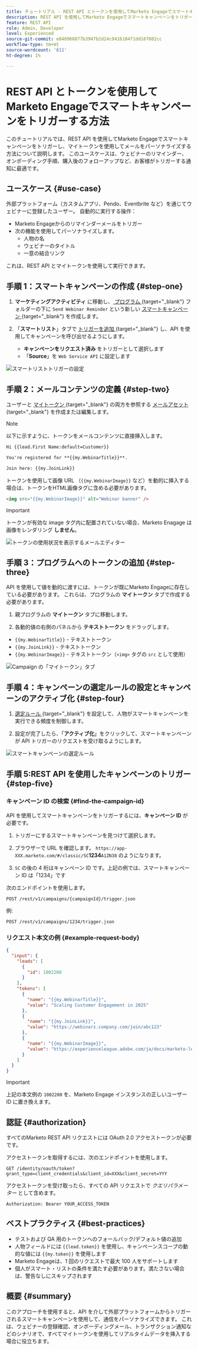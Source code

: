 ```yaml
---
title: チュートリアル - REST API とトークンを使用してMarketo Engageでスマートキャンペーンをトリガーする方法
description: REST API を使用してMarketo Engageでスマートキャンペーンをトリガーにし、マイトークンを使用してメールをパーソナライズする方法を説明します。
feature: REST API
role: Admin, Developer
level: Experienced
source-git-commit: e840968877b3947b2d24c9416104f1dd187082cc
workflow-type: tm+mt
source-wordcount: '611'
ht-degree: 1%

---
```


# REST API とトークンを使用してMarketo Engageでスマートキャンペーンをトリガーする方法

このチュートリアルでは、REST API を使用してMarketo Engageでスマートキャンペーンをトリガーし、マイトークンを使用してメールをパーソナライズする方法について説明します。 このユースケースは、ウェビナーのリマインダー、オンボーディング手順、購入後のフォローアップなど、お客様がトリガーする通知に最適です。

## ユースケース {#use-case}

外部プラットフォーム（カスタムアプリ、Pendo、Eventbrite など）を通じてウェビナーに登録したユーザー。 自動的に実行する操作：

* Marketo Engageからのリマインダーメールをトリガー
* 次の機能を使用してパーソナライズします。
   * 人物の名
   * ウェビナーのタイトル
   * 一意の結合リンク

これは、REST API とマイトークンを使用して実行できます。

## 手順 1：スマートキャンペーンの作成 {#step-one}

1. **マーケティングアクティビティ** に移動し、[ プログラム ](https://experienceleague.adobe.com/ja/docs/marketo/using/product-docs/core-marketo-concepts/programs/creating-programs/understanding-programs){target="_blank"} フォルダーの下に `Send Webinar Reminder` という新しい [ スマートキャンペーン ](https://experienceleague.adobe.com/ja/docs/marketo/using/product-docs/core-marketo-concepts/smart-campaigns/understanding-smart-campaigns){target="_blank"} を作成します。

1. 「**スマートリスト**」タブで [トリガーを追加 ](https://experienceleague.adobe.com/ja/docs/marketo/using/product-docs/core-marketo-concepts/smart-campaigns/creating-a-smart-campaign/define-smart-list-for-smart-campaign-trigger){target="_blank"} し、API を使用してキャンペーンを呼び出せるようにします。

   * **キャンペーンをリクエスト済み** をトリガーとして選択します
   * 「**Source**」を `Web Service API` に設定します

![ スマートリストトリガーの設定 ](assets/trigger-smart-campaign-rest-api-1.png)

## 手順 2：メールコンテンツの定義 {#step-two}

ユーザーと [ マイトークン ](https://experienceleague.adobe.com/ja/docs/marketo-developer/marketo/rest/assets/emails){target="_blank"} の両方を参照する [ メールアセット ](https://experienceleague.adobe.com/ja/docs/marketo/using/product-docs/core-marketo-concepts/programs/tokens/managing-my-tokens){target="_blank"} を作成または編集します。

>[!NOTE]
>
>以下に示すように、トークンをメールコンテンツに直接挿入します。

```html
Hi {{lead.First Name:default=Customer}}

You're registered for **{{my.WebinarTitle}}**.

Join here: {{my.JoinLink}}
```

トークンを使用して画像 URL （`{{my.WebinarImage}}` など）を動的に挿入する場合は、トークンをHTML画像タグに含める必要があります。

```html
<img src="{{my.WebinarImage}}" alt="Webinar banner" />
```

>[!IMPORTANT]
>
>トークンが有効な image タグ内に配置されていない場合、Marketo Enagage は画像をレンダリング **しません**。

![ トークンの使用状況を表示するメールエディター ](assets/trigger-smart-campaign-rest-api-2.png)

## 手順 3：プログラムへのトークンの追加 {#step-three}

API を使用して値を動的に渡すには、トークンが既にMarketo Engageに存在している必要があります。 これらは、プログラムの **マイトークン** タブで作成する必要があります。

1. 親プログラムの **マイトークン** タブに移動します。

2. 各動的値の右側のパネルから **テキストトークン** をドラッグします。

* `{{my.WebinarTitle}}` - テキストトークン
* `{{my.JoinLink}}` - テキストトークン
* `{{my.WebinarImage}}` - テキストトークン（`<img>` タグの `src` として使用）

![Campaign の「マイトークン」タブ ](assets/trigger-smart-campaign-rest-api-3.png)

## 手順 4：キャンペーンの選定ルールの設定とキャンペーンのアクティブ化 {#step-four}

1. [ 選定ルール ](https://experienceleague.adobe.com/ja/docs/marketo/using/product-docs/core-marketo-concepts/smart-campaigns/using-smart-campaigns/edit-qualification-rules-in-a-smart-campaign){target="_blank"} を設定して、人物がスマートキャンペーンを実行できる頻度を制御します。

1. 設定が完了したら、「**アクティブ化**」をクリックして、スマートキャンペーンが API トリガーのリクエストを受け取るようにします。

![ スマートキャンペーンの選定ルール ](assets/trigger-smart-campaign-rest-api-4.png)

## 手順 5:REST API を使用したキャンペーンのトリガー {#step-five}

### キャンペーン ID の検索 {#find-the-campaign-id}

API を使用してスマートキャンペーンをトリガーするには、**キャンペーン ID** が必要です。

1. トリガーにするスマートキャンペーンを見つけて選択します。

1. ブラウザーで URL を確認します。 `https://app-XXX.marketo.com/#/classic/SC`**1234**`A1ZN38` のようになります。

1. `SC` の後の 4 桁はキャンペーン ID です。上記の例では、スマートキャンペーン ID は「1234」です

次のエンドポイントを使用します。

```
POST /rest/v1/campaigns/{campaignId}/trigger.json
```

例:

```
POST /rest/v1/campaigns/1234/trigger.json
```

### リクエスト本文の例 {#example-request-body}

```json
{
  "input": {
    "leads": [
      {
        "id": 1002200
      }
    ],
    "tokens": [
      {
        "name": "{{my.WebinarTitle}}",
        "value": "Scaling Customer Engagement in 2025"
      },
      {
        "name": "{{my.JoinLink}}",
        "value": "https://webinars.company.com/join/abc123"
      },
      {
        "name": "{{my.WebinarImage}}",
        "value": "https://experienceleague.adobe.com/ja/docs/marketo-learn/tutorials/events/media_1c6f338a518ada11550084c8ab3a6bbf554ff6eac.jpeg"
      }
    ]
  }
}
```

>[!IMPORTANT]
>
>上記の本文例の `1002200` を、Marketo Engage インスタンスの正しいユーザー ID に置き換えます。

## 認証 {#authorization}

すべてのMarketo REST API リクエストには OAuth 2.0 アクセストークンが必要です。

アクセストークンを取得するには、次のエンドポイントを使用します。

```
GET /identity/oauth/token?grant_type=client_credentials&client_id=XXX&client_secret=YYY
```

アクセストークンを受け取ったら、すべての API リクエストで _クエリパラメーター_ として含めます。

```
Authorization: Bearer YOUR_ACCESS_TOKEN
```

## ベストプラクティス {#best-practices}

* テストおよび QA 用のトークンへのフォールバック/デフォルト値の追加
* 人物フィールドには `{{lead.token}}` を使用し、キャンペーンスコープの動的な値には `{{my.token}}` を使用します
* Marketo Engageは、1 回のリクエストで最大 100 人をサポートします
* 個人がスマート・リストの条件を満たす必要があります。満たさない場合は、警告なしにスキップされます

## 概要 {#summary}

このアプローチを使用すると、API を介して外部プラットフォームからトリガーされるスマートキャンペーンを使用して、通信をパーソナライズできます。 これは、ウェビナーの登録確認、オンボーディングメール、トランザクション通知などのシナリオで、すべてマイトークンを使用してリアルタイムデータを挿入する場合に役立ちます。
